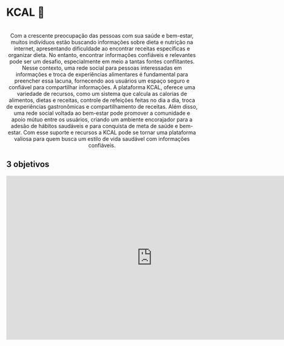 # KCAL 🍏 
<meta name="viewport" content="width=device-width, initial-scale=1.0, minimum-scale=1.0">

<div align="center">
  

 <br>
  Com a crescente preocupação das pessoas com sua saúde e bem-estar, muitos indivíduos estão buscando informações sobre dieta e nutrição na internet, apresentando dificuldade ao encontrar receitas específicas e organizar dieta. No entanto, encontrar informações confiáveis e relevantes pode ser um desafio, especialmente em meio a tantas fontes conflitantes. 
Nesse contexto, uma rede social para pessoas interessadas em informações e troca de experiências alimentares é fundamental para preencher essa lacuna, fornecendo aos usuários um espaço seguro e confiável para compartilhar informações.  A plataforma KCAL, oferece uma variedade de recursos, como um sistema que calcula   as calorias de alimentos, dietas e receitas, controle de refeições feitas no dia a dia, troca de experiências gastronômicas e compartilhamento de receitas. 
Além disso, uma rede social voltada ao bem-estar pode promover a comunidade e apoio mútuo entre os usuários, criando um ambiente encorajador para a adesão de hábitos saudáveis e para conquista de meta de saúde e bem-estar.
Com esse suporte e recursos a KCAL pode se tornar uma plataforma valiosa para quem busca um estilo de vida saudável com informações confiáveis.
  
</div> 

## 3 objetivos 

<iframe width="768" height="432" src="https://miro.com/app/live-embed/uXjVMbAKc0w=/?moveToViewport=-706,-397,1457,700&embedId=509684890959" frameborder="0" scrolling="no" allow="fullscreen; clipboard-read; clipboard-write" allowfullscreen></iframe>

 
  
